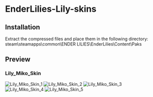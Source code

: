 # EnderLilies-Lily-skins

## Installation

Extract the compressed files and place them in the following directory:
steam\steamapps\common\ENDER LILIES\EnderLilies\Content\Paks

## Preview

### Lily_Miko_Skin

![Lily_Miko_Skin_1](https://images2.imgbox.com/cc/d2/BXLahbN3_o.png)
![Lily_Miko_Skin_2](https://images2.imgbox.com/cc/d2/BXLahbN3_o.png)
![Lily_Miko_Skin_3](https://images2.imgbox.com/cc/d2/BXLahbN3_o.png)
![Lily_Miko_Skin_4](https://images2.imgbox.com/a1/7d/6Au5ettC_o.gif)
![Lily_Miko_Skin_5](https://images2.imgbox.com/d5/3f/1z8x61Hv_o.gif)
